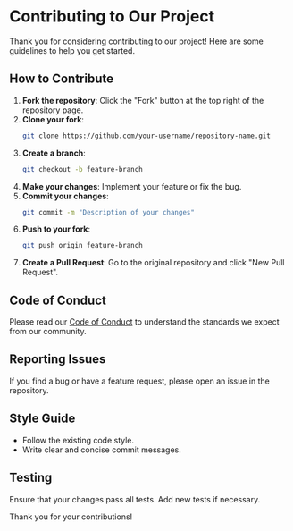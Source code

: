 # Contributing to Our Project

Thank you for considering contributing to our project! Here are some guidelines to help you get started.

## How to Contribute

1. **Fork the repository**: Click the "Fork" button at the top right of the repository page.
2. **Clone your fork**: 
    ```bash
    git clone https://github.com/your-username/repository-name.git
    ```
3. **Create a branch**: 
    ```bash
    git checkout -b feature-branch
    ```
4. **Make your changes**: Implement your feature or fix the bug.
5. **Commit your changes**: 
    ```bash
    git commit -m "Description of your changes"
    ```
6. **Push to your fork**: 
    ```bash
    git push origin feature-branch
    ```
7. **Create a Pull Request**: Go to the original repository and click "New Pull Request".

## Code of Conduct

Please read our [Code of Conduct](CODE_OF_CONDUCT.md) to understand the standards we expect from our community.

## Reporting Issues

If you find a bug or have a feature request, please open an issue in the repository.

## Style Guide

- Follow the existing code style.
- Write clear and concise commit messages.

## Testing

Ensure that your changes pass all tests. Add new tests if necessary.

Thank you for your contributions!
